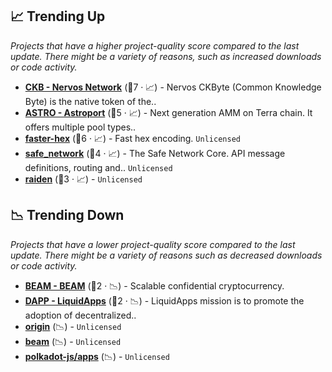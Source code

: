 ## 📈 Trending Up

_Projects that have a higher project-quality score compared to the last update. There might be a variety of reasons, such as increased downloads or code activity._

- <b><a href="https://github.com/nervosnetwork">CKB - Nervos Network</a></b> (🥇7 · 📈) - Nervos CKByte (Common Knowledge Byte) is the native token of the..
- <b><a href="https://github.com/astroport-fi">ASTRO - Astroport</a></b> (🥇5 · 📈) - Next generation AMM on Terra chain. It offers multiple pool types.. <code><img src="https://git.io/J9cOg" style="display:inline;" width="13" height="13"></code>
- <b><a href="{}">faster-hex</a></b> (🥇6 · 📈) - Fast hex encoding. <code>Unlicensed</code>
- <b><a href="{}">safe_network</a></b> (🥈4 · 📈) - The Safe Network Core. API message definitions, routing and.. <code>Unlicensed</code>
- <b><a href="{}">raiden</a></b> (🥈3 · 📈) -  <code>Unlicensed</code>

## 📉 Trending Down

_Projects that have a lower project-quality score compared to the last update. There might be a variety of reasons such as decreased downloads or code activity._

- <b><a href="https://github.com/BeamMW">BEAM - BEAM</a></b> (🥈2 · 📉) - Scalable confidential cryptocurrency.
- <b><a href="https://github.com/liquidapps-io">DAPP - LiquidApps</a></b> (🥈2 · 📉) - LiquidApps mission is to promote the adoption of decentralized..
- <b><a href="{}">origin</a></b> (📉) -  <code>Unlicensed</code>
- <b><a href="{}">beam</a></b> (📉) -  <code>Unlicensed</code>
- <b><a href="{}">polkadot-js/apps</a></b> (📉) -  <code>Unlicensed</code>

